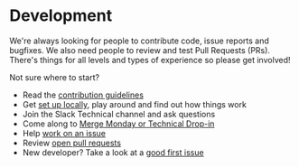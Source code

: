 # Development

We're always looking for people to contribute code, issue reports and bugfixes. We also need people to review and test Pull Requests (PRs). There's things for all levels and types of experience so please get involved!

Not sure where to start? 
- Read the [contribution guidelines](https://github.com/localgovdrupal/localgov/blob/3.x/CONTRIBUTING.md)
- Get [set up locally](https://docs.localgovdrupal.org/devs/getting-started/), play around and find out how things work
- Join the Slack Technical channel and ask questions
- Come along to [Merge Monday or Technical Drop-in](https://calendar.google.com/calendar/u/0/embed?src=dnkea9ec90vrkdnrmlo1ng3dik@group.calendar.google.com&ctz=Europe/London&pli=1)
- Help [work on an issue](https://github.com/search?q=org%3Alocalgovdrupal+label%3A%22help+wanted%22+&type=issues)
- Review [open pull requests](https://github.com/search?q=org%3Alocalgovdrupal+type%3Apr+is%3Aopen+&type=pullrequests)
- New developer? Take a look at a [good first issue](https://github.com/search?q=org%3Alocalgovdrupal+label%3A%22good+first+issue%22+++type%3Aissue+state%3Aopen&type=issues&state=open)

